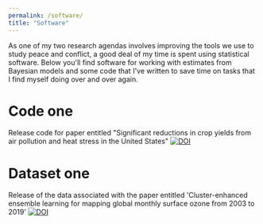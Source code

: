 ```yaml
---
permalink: /software/
title: "Software"
---
```


As one of my two research agendas involves improving the tools we use to study peace and conflict, a good deal of my time is spent using statistical software. Below you'll find software for working with estimates from Bayesian models and some code that I've written to save time on tasks that I find myself doing over and over again.

# Code one

Release code for paper entitled "Significant reductions in crop yields from air pollution and heat stress in the United States"
[![DOI](https://zenodo.org/badge/DOI/10.5281/zenodo.4922064.svg)](https://doi.org/10.5281/zenodo.4922064)

# Dataset one

Release of the data associated with the paper entitled 'Cluster-enhanced ensemble learning for mapping global monthly surface ozone from 2003 to 2019'
[![DOI](https://zenodo.org/badge/DOI/10.5281/zenodo.6378092.svg)](https://doi.org/10.5281/zenodo.6378092)
